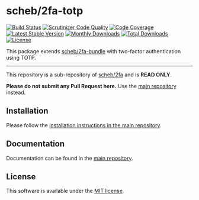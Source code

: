 scheb/2fa-totp
==============

[![Build Status](https://github.com/scheb/2fa/workflows/CI/badge.svg?branch=5.x)](https://github.com/scheb/2fa/actions?query=workflow%3ACI+branch%3A5.x)
[![Scrutinizer Code Quality](https://scrutinizer-ci.com/g/scheb/2fa/badges/quality-score.png?b=5.x)](https://scrutinizer-ci.com/g/scheb/2fa/?branch=5.x)
[![Code Coverage](https://scrutinizer-ci.com/g/scheb/2fa/badges/coverage.png?b=5.x)](https://scrutinizer-ci.com/g/scheb/2fa/?branch=5.x)
[![Latest Stable Version](https://img.shields.io/packagist/v/scheb/2fa-totp)](https://packagist.org/packages/scheb/2fa-totp)
[![Monthly Downloads](https://img.shields.io/packagist/dm/scheb/2fa-totp)](https://packagist.org/packages/scheb/2fa-totp/stats)
[![Total Downloads](https://img.shields.io/packagist/dt/scheb/2fa-totp)](https://packagist.org/packages/scheb/2fa-totp/stats)
[![License](https://poser.pugx.org/scheb/2fa-totp/license.svg)](https://packagist.org/packages/scheb/2fa-totp)

This package extends [scheb/2fa-bundle](https://github.com/scheb/2fa-bundle) with two-factor authentication using TOTP.

---

This repository is a sub-repository of [scheb/2fa](https://github.com/scheb/2fa) and is **READ ONLY**.

**Please do not submit any Pull Request here.** Use the [main repository](https://github.com/scheb/2fa) instead.

Installation
------------
Please follow the [installation instructions in the main repository](https://github.com/scheb/2fa/blob/5.x/doc/installation.rst).

Documentation
-------------
Documentation can be found in the [main repository](https://github.com/scheb/2fa/blob/5.x/doc/index.rst).

License
-------
This software is available under the [MIT license](LICENSE).
